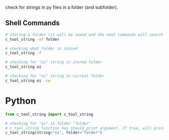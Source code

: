 check for strings in py files in a folder (and subfolder).

## Shell Commands

```bash
# storing a folder (it will be saved and the next commands will search strings in that folder)
c_tool_string -nf folder

# checking what folder is stored
c_tool_string -f

# checking for "oi" string in stored folder
c_tool_string oi

# checking for "oi" string in current folder
c_tool_string oi -cw
```

# Python

```python
from c_tool_string import c_tool_string

# checking for "oi" in folder "folder"
# c_tool_string function has should_print argument. If true, will print the results
c_tool_string(string="oi", folder="folder")
```
